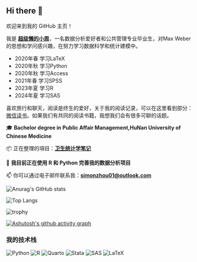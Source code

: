 ## Hi there 👋

欢迎来到我的 GitHub 主页！

我是 **[超级懒的小周](https://github.com/zhoulvbang)**，一名数据分析爱好者和公共管理专业毕业生，对Max Weber的思想和学问感兴趣，在努力学习数据科学和统计建模中。

- 2020年春 学习LaTeX
- 2020年秋 学习Python
- 2020年秋 学习Access
- 2021年春 学习SPSS
- 2023年夏 学习R
- 2024年夏 学习SAS

喜欢旅行和聊天，阅读是终生的爱好，关于我的阅读记录，可以在这里看到部分：[微信读书](https://simonzhou.notion.site/141db76532074ead82d0861ca74fc565)。如果我们有共同的阅读书籍，我想我们会有很多可聊的话题。

🎓 **Bachelor degree in Public Affair Management,HuNan University of Chinese Medicine**

📦 正在整理的項目：**[卫生统计学笔记](https://github.com/zhoulvbang/Med-Stat-Notes)**

🔭 **我目前正在使用 R 和 Python 完善我的数据分析项目**

📫 你可以通过电子邮件联系我：**simonzhou01@outlook.com**

![Anurag's GitHub stats](https://github-readme-stats.vercel.app/api?username=zhoulvbang)

![Top Langs](https://github-readme-stats.vercel.app/api/top-langs/?username=zhoulvbang)

![trophy](https://github-profile-trophy.vercel.app/?username=zhoulvbang)

[![Ashutosh's github activity graph](https://github-readme-activity-graph.vercel.app/graph?username=zhoulvbang&theme=react)](https://github.com/zhoulvbang/github-readme-activity-graph)

### 我的技术栈

![Python](https://img.shields.io/badge/Python-3.9-blue?logo=python&logoColor=white)
![R](https://img.shields.io/badge/R-4.4.0-blue?logo=r&logoColor=white)
![Quarto](https://img.shields.io/badge/Quarto-1.6-blue?logo=quarto&logoColor=white)
![Stata](https://img.shields.io/badge/Stata-16-blue?logo=stata&logoColor=white)
![SAS](https://img.shields.io/badge/SAS-9.4-green?logo=sas&logoColor=white)
![LaTeX](https://img.shields.io/badge/LaTeX-2.0-orange?logo=latex&logoColor=white)



